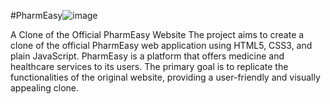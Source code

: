 #PharmEasy![image](https://github.com/Ashutosh-s07/EasyPharm/assets/104490701/12070ad7-ae76-40cb-a417-279ec1e1515a)

A Clone of the Official PharmEasy Website
The project aims to create a clone of the official PharmEasy web application using HTML5, CSS3, and plain JavaScript.
PharmEasy is a platform that offers medicine and healthcare services to its users. 
The primary goal is to replicate the functionalities of the original website, providing a user-friendly and visually appealing clone.
